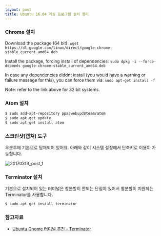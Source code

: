 ```yaml
---
layout: post
title: Ubuntu 16.04 각종 프로그램 설치 정리
---
```


### Chrome 설치
Download the package (64 bit):
``
wget https://dl.google.com/linux/direct/google-chrome-stable_current_amd64.deb
``

Install the package, forcing install of dependencies:
``
sudo dpkg -i --force-depends google-chrome-stable_current_amd64.deb
``

In case any dependencies diddnt install (you would have a warning or failure message for this), you can force them via:
``
sudo apt-get install -f
``

Note: refer to the link above for 32 bit systems.

### Atom 설치

```bash
$ sudo add-apt-repository ppa:webupd8team/atom
$ sudo apt-get update
$ sudo apt-get install atom
```

### 스크린샷(캡쳐) 도구
우분투에 기본으로 탑재되어 있어요. 아래와 같이 시스템 설정에서 단축키로 이용이 가능합니다.

![20170313_post_1](https://cloud.githubusercontent.com/assets/13127455/23853669/f09db888-0830-11e7-9fda-6fb04dbe0a6e.png)

### Terminator 설치
기본으로 설치되어 있는 터미널은 창분할이 안되는 단점이 있어서 창분할이 지원되는 Terminator를 사용합니다.
```bash
$ sudo apt-get install terminator
```

### 참고자료
- [Ubuntu Gnome 터미널 추천 - Terminator](http://programmingsummaries.tistory.com/361)
